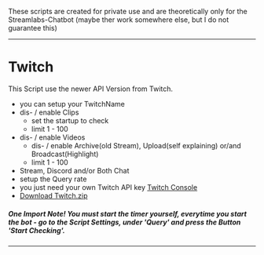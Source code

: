 These scripts are created for private use and are theoretically only for the Streamlabs-Chatbot (maybe ther work somewhere else, but I do not guarantee this)

---

# Twitch
This Script use the newer API Version from Twitch.
- you can setup your TwitchName
- dis- / enable Clips
    - set the startup to check
    - limit 1 - 100
- dis- / enable Videos
    - dis- / enable Archive(old Stream), Upload(self explaining) or/and Broadcast(Highlight)
    - limit 1 - 100
- Stream, Discord and/or Both Chat
- setup the Query rate    
- you just need your own Twitch API key [Twitch Console](https://dev.twitch.tv/console)
- [Download Twitch.zip](https://github.com/RzR32/_streamlabs-chatbot-scripts/raw/master/Twitch/Twitch.zip)
##### One Import Note! You must start the timer yourself, everytime you start the bot - go to the Script Settings, under 'Query' and press the Button 'Start Checking'.

---
